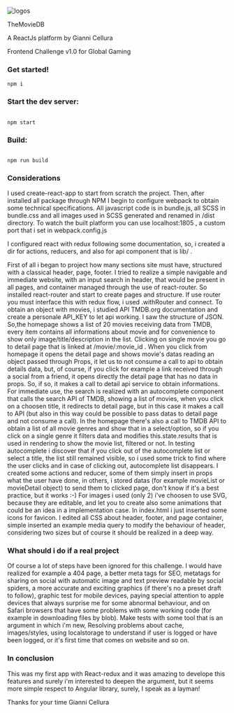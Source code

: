 ![logos](https://image.ibb.co/m8S9ew/react.jpg)

TheMovieDB

A ReactJs platform by Gianni Cellura

Frontend Challenge v1.0 for Global Gaming



### Get started!
```
npm i
```

### Start the dev server:
```

npm start

```

### Build:
```

npm run build

```

### Considerations
I used create-react-app to start from scratch the project. Then, after installed all package through NPM I begin to configure webpack to obtain some technical specifications.
All javascript code is in bundle.js, all SCSS in bundle.css and all images used in SCSS generated and renamed in /dist directory.
To watch the built platform you can use localhost:1805 , a custom port that i set in webpack.config.js

I configured react with redux following some documentation, so, i created a dir for actions, reducers, and also for api component that is lib/ .

First of all i began to project how many sections site must have, structured with a classical header, page, footer. I tried to realize a simple navigable and immediate website, with an input search in header, that would be present in all pages, and container managed through the use of react-router. So installed react-router and start to create pages and structure. 
If use router you must interface this with redux flow, i used .withRouter and connect. 
To obtain an object with movies, i studied API TMDB.org documentation and create a personale API_KEY to let api working. I saw the structure of JSON. So,the homepage shows a list of 20 movies receiving data from TMDB, every item contains all informations about movie and for convenience to show only image/title/description in the list.
Clicking on single movie you go to detail page that is linked at /movie/:movie_id . When you click from homepage it opens the detail page and shows movie's datas reading an object passed through Props, it let us to not consume a call to api to obtain details data, but, of course, if you click for example a link received through a social from a friend, it opens directly the detail page that has no data in props. So, if so, it makes a call to detail api service to obtain informations.
For immediate use, the search is realized with an autocomplete component that calls the search API of TMDB, showing a list of movies, when you click on a choosen title, it redirects to detail page, but in this case it makes a call to API (but also in this way could be possible to pass datas to detail page and not consume a call).
In the homepage there's also a call to TMDB API to obtain a list of all movie genres and show that in a select/option, so if you click on a single genre it filters data and modifies this.state.results that is used in rendering to show the movie list, filtered or not.
In testing autocomplete i discover that if you click out of the autocomplete list or select a title, the list still remained visible, so i used some trick to find where the user clicks and in case of clicking out, autocomplete list disappears.
I created some actions and reducer, some of them simply insert in props what the user have done, in others, i stored datas (for example movieList or movieDetail object) to send them to clicked page, don't know if it's a best practice, but it works :-)
For images i used (only 2) i've choosen to use SVG, because they are editable, and let you to create also some animations that could be an idea in a implementation case.
In index.html i just inserted some icons for favicon. I edited all CSS about header, footer, and page container, simple inserted an example media query to modify the behaviour of header, considering two sizes but of course it should be realized in a deep way.

### What should i do if a real project
Of course a lot of steps have been ignored for this challenge. I would have realized for example a 404 page, a better meta tags for SEO, metatags for sharing on social with automatic image and text preview readable by social spiders, a more accurate and exciting graphics (if there's no a preset draft to follow), graphic test for mobile devices, paying special attention to apple devices that always surprise me for some abnormal behaviour, and on Safari browsers that have some problems with some working code (for example in downloading files by blob). Make tests with some tool that is an argument in which i'm new, Resolving problems about cache, images/styles, using localstorage to understand if user is logged or have been logged, or it's first time that comes on website and so on. 

### In conclusion
This was my first app with React-redux and it was amazing to develope this features and surely i'm interested to deepen the argument, but it seems more simple respect to Angular library, surely, I speak as a layman!

Thanks for your time
Gianni Cellura


